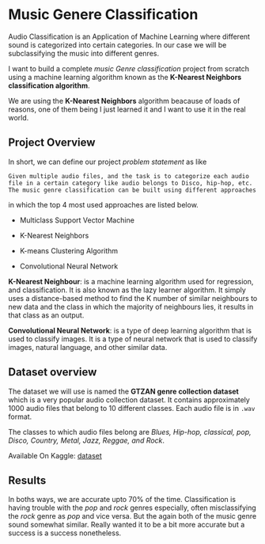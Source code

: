 # Music Genere Classification

Audio Classification is an Application of Machine Learning where different sound is categorized into certain categories. In our case we will be subclassifying the music into different genres.

I want to build a complete *music Genre classification* project from scratch using a machine learning algorithm known as the **K-Nearest Neighbors classification algorithm**.

We are using the **K-Nearest Neighbors** algorithm beacause of loads of reasons, one of them being I just learned it and I want to use it in the real world.

## Project Overview

In short, we can define our project *problem statement* as like

```Given multiple audio files, and the task is to categorize each audio file in a certain category like audio belongs to Disco, hip-hop, etc. The music genre classification can be built using different approaches ```

in which the top 4 most used approaches are listed below.

* Multiclass Support Vector Machine

* K-Nearest Neighbors

* K-means Clustering Algorithm

* Convolutional Neural Network

**K-Nearest Neighbour**: is a machine learning algorithm used for regression, and classification. It is also known as the lazy learner algorithm. It simply uses a distance-based method to find the K number of similar neighbours to new data and the class in which the majority of neighbours lies, it results in that class as an output.

**Convolutional Neural Network**: is a type of deep learning algorithm that is used to classify images. It is a type of neural network that is used to classify images, natural language, and other similar data.

## Dataset overview

The dataset we will use is named the **GTZAN genre collection dataset** which is a very popular audio collection dataset. It contains approximately 1000 audio files that belong to 10 different classes. Each audio file is in ```.wav``` format.

The classes to which audio files belong are *Blues, Hip-hop, classical, pop, Disco, Country, Metal, Jazz, Reggae, and Rock*.

Available On Kaggle: [dataset](https://www.kaggle.com/andradaolteanu/gtzan-dataset-music-genre-classification?select=Data)

## Results

In boths ways, we are accurate upto 70% of the time. Classification is having trouble with the *pop* and *rock* genres especially, often misclassifying the *rock* genre as *pop* and vice versa. But the again both of the music genre sound somewhat similar. Really wanted it to be a bit more accurate but a success is a success nonetheless.

